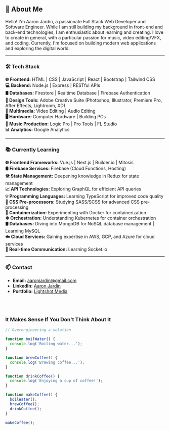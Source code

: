 ## 🌟 About Me

Hello! I'm Aaron Jardin, a passionate Full Stack Web Developer and Software Engineer. While I am still building my background in front-end and back-end technologies, I am enthusiastic about learning and creating. I love to create in general, with a particular passion for music, video editing/VFX, and coding. Currently, I'm focused on building modern web applications and exploring the digital world.

---

<h3>🛠 Tech Stack</h3>

**🌐 Frontend:** HTML | CSS | JavaScript | React | Bootstrap | Tailwind CSS  
**💻 Backend:** Node.js | Express | RESTful APIs  
**🛢 Databases:** Firestore | Realtime Database | Firebase Authentication  
**🎨 Design Tools:** Adobe Creative Suite (Photoshop, Illustrator, Premiere Pro, After Effects, Lightroom, XD)  
**🎥 Multimedia:** Video Editing | Audio Editing  
**🖥 Hardware:** Computer Hardware | Building PCs  
**🎸 Music Production:** Logic Pro | Pro Tools | FL Studio  
**📊 Analytics:** Google Analytics  

---

<h3>📚 Currently Learning</h3>

**🌐 Frontend Frameworks:** Vue.js | Next.js | Builder.io | Mitosis </br>
**🛢 Firebase Services:** Firebase (Cloud Functions, Hosting)  
**🛠 State Management:** Deepening knowledge in Redux for state management  
**📈 API Technologies:** Exploring GraphQL for efficient API queries  
**💡 Programming Languages:** Learning TypeScript for improved code quality  
**🎨 CSS Pre-processors:** Studying SASS/SCSS for advanced CSS pre-processing  
**🐳 Containerization:** Experimenting with Docker for containerization  
**☸️ Orchestration:** Understanding Kubernetes for container orchestration  
**🛢 Databases:** Diving into MongoDB for NoSQL database management | Learning MySQL  
**☁️ Cloud Services:** Gaining expertise in AWS, GCP, and Azure for cloud services  
**🔌 Real-time Communication:** Learning Socket.io

---

<h3>📫 Contact</h3>

- **Email:** [aaronjardin@gmail.com](mailto:aaronjardin@gmail.com)
- **LinkedIn:** [Aaron Jardin](https://www.linkedin.com/in/aaronjardin/)
- **Portfolio:** [Lightshot Media](https://lightshotmedia.com/portfolio)

</br></br>
##### <h3> It Makes Sense If You Don't Think About It </h3> 


```javascript
// Overengineering a solution

function boilWater() {
  console.log('Boiling water...');
}

function brewCoffee() {
  console.log('Brewing coffee...');
}

function drinkCoffee() {
  console.log('Enjoying a cup of coffee!');
}

function makeCoffee() {
  boilWater();
  brewCoffee();
  drinkCoffee();
}

makeCoffee();

```
